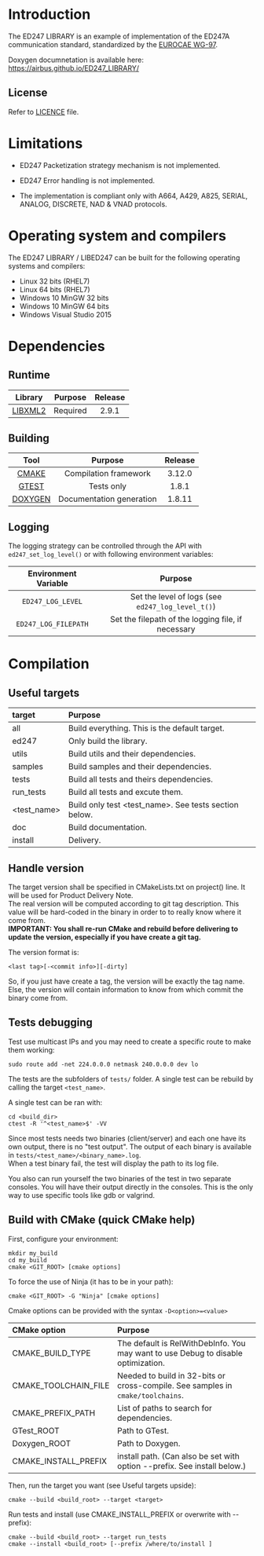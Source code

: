 # Introduction

The ED247 LIBRARY is an example of implementation of the ED247A communication standard, standardized by the [EUROCAE WG-97][7].

Doxygen documnetation is available here: https://airbus.github.io/ED247_LIBRARY/

## License

Refer to [LICENCE](./LICENSE.md) file.

# Limitations

-   ED247 Packetization strategy mechanism is not implemented.

-   ED247 Error handling is not implemented.

-   The implementation is compliant only with A664, A429, A825, SERIAL, ANALOG, DISCRETE, NAD & VNAD protocols.


# Operating system and compilers

The ED247 LIBRARY / LIBED247 can be built for the following operating systems and compilers:

-   Linux 32 bits (RHEL7)
-   Linux 64 bits (RHEL7)
-   Windows 10 MinGW 32 bits
-   Windows 10 MinGW 64 bits
-   Windows Visual Studio 2015

# Dependencies
 ## Runtime
|   Library    |         Purpose         | Release |
| :----------: | :---------------------: | :-----: |
| [LIBXML2][1] |        Required         |  2.9.1  |

## Building
|     Tool     |         Purpose          | Release  |
| :----------: | :----------------------: | :------: |
|  [CMAKE][4]  |  Compilation framework   | 3.12.0   |
|  [GTEST][2]  |       Tests only         | 1.8.1    |
| [DOXYGEN][6] | Documentation generation | 1.8.11   |

## Logging

The logging strategy can be controlled through the API with `ed247_set_log_level()` or with following environment variables:

| Environment Variable |                      Purpose                       |
| :------------------: | :------------------------------------------------: |
|  `ED247_LOG_LEVEL`   | Set the level of logs (see `ed247_log_level_t()`)  |
| `ED247_LOG_FILEPATH` | Set the filepath of the logging file, if necessary |

# Compilation

## Useful targets

|   target    |         Purpose        |
| :---------- | :--------------------- |
| all | Build everything. This is the default target. |
| ed247 | Only build the library. |
| utils | Build utils and their dependencies. |
| samples | Build samples and their dependencies. |
| tests | Build all tests and theirs dependencies. |
| run_tests | Build all tests and excute them. |
| <test_name> | Build only test <test_name>. See tests section below.|
| doc | Build documentation. |
| install | Delivery. |

## Handle version

The target version shall be specified in CMakeLists.txt on project() line. It will be used for Product Delivery Note.<br />
The real version will be computed according to git tag description. This value will be hard-coded in the binary in order to to really know where it come from.<br />
**IMPORTANT: You shall re-run CMake and rebuild before delivering to update the version, especially if you have create a git tag.**

The version format is:
```
<last tag>[-<commit info>][-dirty]
```

So, if you just have create a tag, the version will be exactly the tag name.<br />
Else, the version will contain information to know from which commit the binary come from.

## Tests debugging

Test use multicast IPs and you may need to create a specific route to make them working:
```
sudo route add -net 224.0.0.0 netmask 240.0.0.0 dev lo
```


The tests are the subfolders of `tests/` folder. A single test can be rebuild by calling the target `<test_name>`.

A single test can be ran with:
```
cd <build_dir>
ctest -R '^<test_name>$' -VV
```

Since most tests needs two binaries (client/server) and each one have its own output, there is no "test output". The output of each binary is available in `tests/<test_name>/<binary_name>.log`. <br/>
When a test binary fail, the test will display the path to its log file.

You also can run yourself the two binaries of the test in two separate consoles. You will have their output directly in the consoles. This is the only way to use specific tools like gdb or valgrind.


## Build with CMake (quick CMake help)

First, configure your environment:
```
mkdir my_build
cd my_build
cmake <GIT_ROOT> [cmake options]
```
To force the use of Ninja (it has to be in your path):
```
cmake <GIT_ROOT> -G "Ninja" [cmake options]
```
Cmake options can be provided with the syntax `-D<option>=<value>`

|   CMake option  |         Purpose        |
| :-------------- | :--------------------- |
| CMAKE_BUILD_TYPE | The default is RelWithDebInfo. You may want to use Debug to disable optimization. |
| CMAKE_TOOLCHAIN_FILE | Needed to build in 32-bits or cross-compile. See samples in `cmake/toolchains`. |
| CMAKE_PREFIX_PATH | List of paths to search for dependencies. |
| GTest_ROOT | Path to GTest. |
| Doxygen_ROOT | Path to Doxygen. |
| CMAKE_INSTALL_PREFIX | install path. (Can also be set with option --prefix. See install below.) |


Then, run the target you want (see Useful targets upside):
```
cmake --build <build_root> --target <target>
```

Run tests and install (use CMAKE_INSTALL_PREFIX or overwrite with --prefix):
```
cmake --build <build_root> --target run_tests
cmake --install <build_root> [--prefix /where/to/install ]
```

<!-- Links -->
[1]: https://github.com/GNOME/libxml2
[2]: https://github.com/google/googletest
[4]: https://github.com/Kitware/CMake
[6]: https://github.com/doxygen/doxygen
[7]: https://www.eurocae.net/
